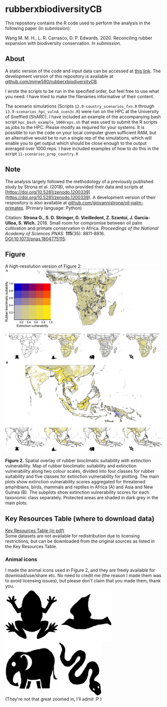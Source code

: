# rubberxbiodiversityCB
This repository contains the R code used to perform the analysis in the following paper (in submission):  

Wang M. M. H., L. R. Carrasco, D. P. Edwards. 2020. Reconciling rubber expansion with biodiversity conservation. *In submission.*


## About

A static version of the code and input data can be accessed at [this link](https://doi.org/10.5281/zenodo.3922185). The development version of this repository is available at [github.com/mmw590/rubberxbiodiversityCB](https://github.com/mmw590/rubberxbiodiversityCB).  

I wrote the scripts to be run in the specified order, but feel free to use what you need. I have tried to make the filenames informative of their content.  

The scenario simulations (Scripts `12.0-country_scenarios_fxn.R` through `13.9-scenarios_hpc_vulnA_scen3c.R`) were run on the HPC at the University of Sneffied (ShARC). I have included an example of the accompanying bash script `hpc_bash_example_1000reps.sh` that was used to submit the R scripts as jobs to the HPC. Please modify as required for your systems. It is possible to run the code on your local computer given sufficient RAM, but an alternative would be to run a single rep of the simulations, which will enable you to get output which should be close enough to the output averaged over 1000 reps. I have included examples of how to do this in the script `11-scenarios_prep_country.R`  


## Note
The analysis largely followed the methodology of a previously published study by Strona et al. (2018), who provided their data and scripts at [https://doi.org/10.5281/zenodo.1200339](https://doi.org/10.5281/zenodo.1200339). A development version of their respository is also available at [github.com/giovannistrona/oil-palm-primates](https://github.com/giovannistrona/oil-palm-primates). (Primary language: Python)  

Citation:
**Strona G., S. D. Stringer, G. Vieilledent, Z. Szantoi, J. Garcia-Ulloa, S. Wich.** 2018. Small room for compromise between oil palm cultivation and primate conservation in Africa. _Proceedings of the National Academy of Sciences PNAS_. **115**(35): 8811-8816. 
[DOI:10.1073/pnas.1804775115](https://doi.org/10.1073/pnas.1804775115).  
  



## Figure
A high-resolution version of Figure 2: 
![](output/results/fig2_highres.png)

**Figure 2.** Spatial overlay of rubber bioclimatic suitability with extinction vulnerability. Map of rubber bioclimatic suitability and extinction vulnerability along two colour scales, divided into four classes for rubber suitability and five classes for extinction vulnerability for plotting. The main plots show extinction vulnerability scores aggregated for threatened amphibians, birds, mammals and reptiles in Africa (A) and Asia and New Guinea (B). The subplots show extinction vulnerability scores for each taxonomic class separately. Protected areas are shaded in dark grey in the main plots.  
  



## Key Resources Table (where to download data)
[Key Resources Table (in pdf)](output/KEY-RESOURCES-TABLE.pdf)  
Some datasets are not available for redistribution due to licensing restrictions, but can be downloaded from the original sources as listed in the Key Resources Table.  


  




### Animal icons
I made the animal icons used in Figure 2, and they are freely available for download/use/share etc. No need to credit me (the reason I made them was to avoid licensing issues), but please don't claim that you made them, thank you.  
![](images/170px_frog_icon.png)
![](images/170px_bird_icon.jpg)
![](images/170px_elephant_icon.png)
![](images/170px_snake_icon.png)  
(They're not that great zoomed in, I'll admit :P )

